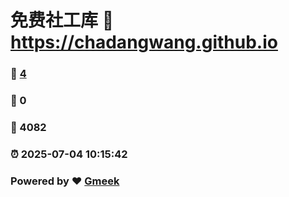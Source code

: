# 免费社工库 :link: https://chadangwang.github.io 
### :page_facing_up: [4](https://chadangwang.github.io/tag.html) 
### :speech_balloon: 0 
### :hibiscus: 4082 
### :alarm_clock: 2025-07-04 10:15:42 
### Powered by :heart: [Gmeek](https://github.com/Meekdai/Gmeek)
